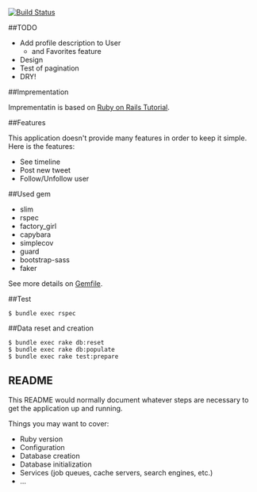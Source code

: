 [![Build Status](https://drone.io/github.com/toshimaru/Rails-4-Twitter-Clone/status.png)](https://drone.io/github.com/toshimaru/Rails-4-Twitter-Clone/latest)

##TODO

* Add profile description to User
  * and Favorites feature
* Design
* Test of pagination
* DRY!

##Imprementation

Imprementatin is based on [Ruby on Rails Tutorial](http://ruby.railstutorial.org/ruby-on-rails-tutorial-book).

##Features

This application doesn't provide many features in order to keep it simple. Here is the features:

* See timeline
* Post new tweet
* Follow/Unfollow user

##Used gem

* slim
* rspec
* factory_girl
* capybara
* simplecov
* guard
* bootstrap-sass
* faker

See more details on [Gemfile](https://github.com/toshimaru/Rails-4-Twitter-Clone/blob/master/Gemfile).

##Test

    $ bundle exec rspec

##Data reset and creation

    $ bundle exec rake db:reset
    $ bundle exec rake db:populate
    $ bundle exec rake test:prepare

## README

This README would normally document whatever steps are necessary to get the
application up and running.

Things you may want to cover:

* Ruby version
* Configuration
* Database creation
* Database initialization
* Services (job queues, cache servers, search engines, etc.)
* ...

